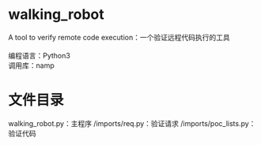# walking_robot
A tool to verify remote code execution：一个验证远程代码执行的工具</br>
</br>
编程语言：Python3</br>
调用库：namp</br>
# 文件目录
walking_robot.py：主程序
/imports/req.py：验证请求
/imports/poc_lists.py：验证代码
